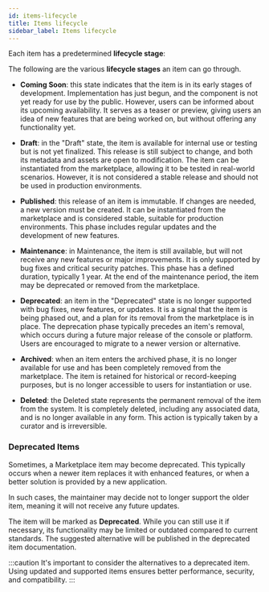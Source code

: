 ```yaml
---
id: items-lifecycle
title: Items lifecycle
sidebar_label: Items lifecycle
---
```


Each item has a predetermined **lifecycle stage**:

<!-- ![lifecycle-stages](./img/component-lifecycle-final.png) -->

The following are the various **lifecycle stages** an item can go through.

* **Coming Soon**: this state indicates that the item is in its early stages of development. Implementation has just begun, and the component is not yet ready for use by the public. However, users can be informed about its upcoming availability. It serves as a teaser or preview, giving users an idea of new features that are being worked on, but without offering any functionality yet.

* **Draft**: in the "Draft" state, the item is available for internal use or testing but is not yet finalized. This release is still subject to change, and both its metadata and assets are open to modification. The item can be instantiated from the marketplace, allowing it to be tested in real-world scenarios. However, it is not considered a stable release and should not be used in production environments.

* **Published**: this release of an item is immutable. If changes are needed, a new version must be created. It can be instantiated from the marketplace and is considered stable, suitable for production environments. This phase includes regular updates and the development of new features.

* **Maintenance**: in Maintenance, the item is still available, but will not receive any new features or major improvements. It is only supported by bug fixes and critical security patches. This phase has a defined duration, typically 1 year. At the end of the maintenance period, the item may be deprecated or removed from the marketplace.

* **Deprecated**: an item in the "Deprecated" state is no longer supported with bug fixes, new features, or updates. It is a signal that the item is being phased out, and a plan for its removal from the marketplace is in place. The deprecation phase typically precedes an item's removal, which occurs during a future major release of the console or platform. Users are encouraged to migrate to a newer version or alternative.

* **Archived**: when an item enters the archived phase, it is no longer available for use and has been completely removed from the marketplace. The item is retained for historical or record-keeping purposes, but is no longer accessible to users for instantiation or use. 

* **Deleted**: the Deleted state represents the permanent removal of the item from the system. It is completely deleted, including any associated data, and is no longer available in any form. This action is typically taken by a curator and is irreversible.


### Deprecated Items

Sometimes, a Marketplace item may become deprecated. This typically occurs when a newer item replaces it with enhanced features, or when a better solution is provided by a new application. 

<!-- ![deprecated-service](./img/deprecated-service.png) -->

In such cases, the maintainer may decide not to longer support the older item, meaning it will not receive any future updates.

The item will be marked as **Deprecated**. While you can still use it if necessary, its functionality may be limited or outdated compared to current standards. The suggested alternative will be published in the deprecated item documentation.

:::caution
It's important to consider the alternatives to a deprecated item. Using updated and supported items ensures better performance, security, and compatibility.
:::

